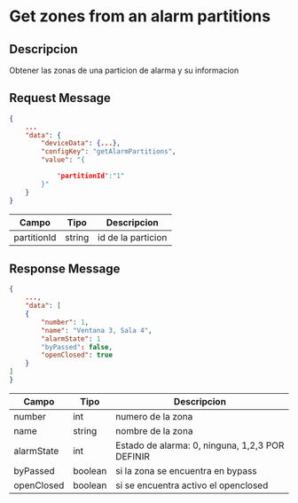 # Get zones from an alarm partitions

## Descripcion

Obtener las zonas de una particion de alarma y su informacion

## Request Message

```json
{
    ...
    "data": {
        "deviceData": {...},
        "configKey": "getAlarmPartitions",
        "value": "{

            "partitionId":"1"
        }"
    }
}
```

| Campo       | Tipo   | Descripcion        |
| ----------- | ------ | ------------------ |
| partitionId | string | id de la particion |

## Response Message

```json
{
    ...,
    "data": [
    {
        "number": 1,
        "name": "Ventana 3, Sala 4",
        "alarmState": 1
        "byPassed": false,
        "openClosed": true
    }
]
}
```

| Campo      | Tipo    | Descripcion                                     |
| ---------- | ------- | ----------------------------------------------- |
| number     | int     | numero de la zona                               |
| name       | string  | nombre de la zona                               |
| alarmState | int     | Estado de alarma: 0, ninguna, 1,2,3 POR DEFINIR |
| byPassed   | boolean | si la zona se encuentra en bypass               |
| openClosed | boolean | si se encuentra activo el openclosed            |
